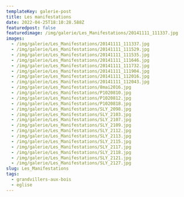 ```yaml
---
templateKey: galerie-post
title: Les manifestations
date: 2022-04-25T18:10:28.588Z
featuredpost: false
featuredimage: /img/galerie/Les_Manifestations/20141111_111337.jpg
images:
  - /img/galerie/Les_Manifestations/20141111_111337.jpg
  - /img/galerie/Les_Manifestations/20141111_111529.jpg
  - /img/galerie/Les_Manifestations/20141111_111535.jpg
  - /img/galerie/Les_Manifestations/20141111_111646.jpg
  - /img/galerie/Les_Manifestations/20141111_111732.jpg
  - /img/galerie/Les_Manifestations/20141111_111904.jpg
  - /img/galerie/Les_Manifestations/20141111_112016.jpg
  - /img/galerie/Les_Manifestations/20141111_112043.jpg
  - /img/galerie/Les_Manifestations/8mai2016.jpg
  - /img/galerie/Les_Manifestations/P1020810.jpg
  - /img/galerie/Les_Manifestations/P1020812.jpg
  - /img/galerie/Les_Manifestations/P1020818.jpg
  - /img/galerie/Les_Manifestations/SLY_2098.jpg
  - /img/galerie/Les_Manifestations/SLY_2103.jpg
  - /img/galerie/Les_Manifestations/SLY_2107.jpg
  - /img/galerie/Les_Manifestations/SLY_2109.jpg
  - /img/galerie/Les_Manifestations/SLY_2112.jpg
  - /img/galerie/Les_Manifestations/SLY_2113.jpg
  - /img/galerie/Les_Manifestations/SLY_2115.jpg
  - /img/galerie/Les_Manifestations/SLY_2117.jpg
  - /img/galerie/Les_Manifestations/SLY_2118.jpg
  - /img/galerie/Les_Manifestations/SLY_2121.jpg
  - /img/galerie/Les_Manifestations/SLY_2127.jpg
slug: Les_Manifestations
tags:
  - grandvillers-aux-bois
  - eglise
---
```

